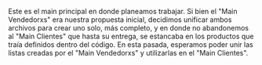 Este es el main principal en donde planeamos trabajar. Si bien el "Main Vendedorxs" era nuestra propuesta inicial, decidimos unificar ambos archivos para crear uno solo, más completo, y en donde no abandonemos al "Main Clientes" que hasta su entrega, se estancaba en los productos que traía definidos dentro del código. En esta pasada, esperamos poder unir las listas creadas por el "Main Vendedorxs" y utilizarlas en el "Main Clientes".
